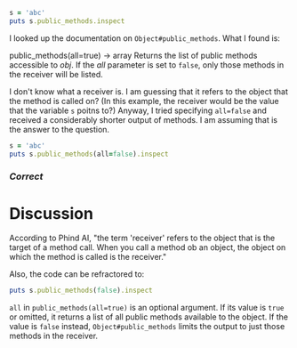 ```ruby
s = 'abc'
puts s.public_methods.inspect
```
I looked up the documentation on `Object#public_methods`. What I found is:

public_methods(all=true) → array
Returns the list of public methods accessible to *obj*. If the *all* parameter is set to `false`, only those methods in the receiver will be listed.

I don't know what a receiver is. I am guessing that it refers to the object that the method is called on? (In this example, the receiver would be the value that the variable `s` poitns to?) Anyway, I tried specifying `all=false` and received a considerably shorter output of methods. I am assuming that is the answer to the question.
```ruby
s = 'abc'
puts s.public_methods(all=false).inspect
```
### *Correct*

# Discussion
According to Phind AI, "the term 'receiver' refers to the object that is the target of a method call. When you call a method ob an object, the object on which the method is called is the receiver."

Also, the code can be refractored to:
```ruby
puts s.public_methods(false).inspect
```
`all` in `public_methods(all=true)` is an optional argument. If its value is `true` or omitted, it returns a list of all public methods available to the object. If the value is `false` instead, `Object#public_methods` limits the output to just those methods in the receiver.
